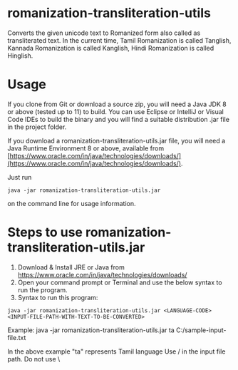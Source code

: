 # romanization-transliteration-utils
Converts the given unicode text to Romanized form also called as transliterated text. In the current time, Tamil Romanization is called Tanglish, Kannada Romanization is called Kanglish, Hindi Romanization is called Hinglish.

# Usage
If you clone from Git or download a source zip, you will need a Java JDK 8 or above (tested up to 11) to build. You can use Eclipse or IntelliJ or Visual Code IDEs to build the binary and you will find a suitable distribution .jar file in the project folder.

If you download a romanization-transliteration-utils.jar file, you will need a Java Runtime Environment 8 or above, available from [https://www.oracle.com/in/java/technologies/downloads/](https://www.oracle.com/in/java/technologies/downloads/).

Just run

~~~
java -jar romanization-transliteration-utils.jar
~~~

on the command line for usage information.

# Steps to use romanization-transliteration-utils.jar
1. Download & Install JRE or Java from https://www.oracle.com/in/java/technologies/downloads/
2. Open your command prompt or Terminal and use the below syntax to run the program.
3. Syntax to run this program:

~~~
java -jar romanization-transliteration-utils.jar <LANGUAGE-CODE> <INPUT-FILE-PATH-WITH-TEXT-TO-BE-CONVERTED>
~~~
Example: java -jar romanization-transliteration-utils.jar ta C:/sample-input-file.txt

In the above example "ta" represents Tamil language
Use / in the input file path. Do not use \
